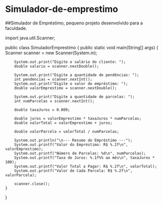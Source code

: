 # Simulador-de-emprestimo
##Simulador de Empréstimo, pequeno projeto desenvolvido para a faculdade.




import java.util.Scanner;

public class SimuladorEmprestimo {
    public static void main(String[] args) {
        Scanner scanner = new Scanner(System.in);

        System.out.print("Digite o salário do cliente: ");
        double salario = scanner.nextDouble();

        System.out.print("Digite a quantidade de pendências: ");
        int pendencias = scanner.nextInt();
        System.out.print("Digite o valor do empréstimo: ");
        double valorEmprestimo = scanner.nextDouble();

        System.out.print("Digite a quantidade de parcelas: ");
        int numParcelas = scanner.nextInt();

        double taxaJuros = 0.009;

        double juros = valorEmprestimo * taxaJuros * numParcelas;
        double valorTotal = valorEmprestimo + juros;

        double valorParcela = valorTotal / numParcelas;

        System.out.println("\n--- Resumo do Empréstimo ---");
        System.out.printf("Valor do Empréstimo: R$ %.2f\n", valorEmprestimo);
        System.out.printf("Número de Parcelas: %d\n", numParcelas);
        System.out.printf("Taxa de Juros: %.1f%% ao mês\n", taxaJuros * 100);
        System.out.printf("Valor Total a Pagar: R$ %.2f\n", valorTotal);
        System.out.printf("Valor de Cada Parcela: R$ %.2f\n", valorParcela);

        scanner.close();
    }
}
